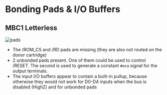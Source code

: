 # Bonding Pads & I/O Buffers

## MBC1 Letterless

![pads](imgstore/pads.jpg)

- The /ROM_CS and /RD pads are missing (they are also not routed on the donor cartridge)
- 2 unbonded pads present. One of them could be used to control /RESET. The second is used to generate a constant `#ena` signal for the output terminals.
- The input I/O buffers appear to contain a built-in pullup, because otherwise they would not work for D0-D4 inputs when the bus is disabled (HighZ) and for unbonded pads
